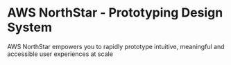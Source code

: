 # AWS NorthStar - Prototyping Design System

AWS NorthStar empowers you to rapidly prototype intuitive, meaningful and accessible user experiences at scale

[//]: <> (The README will be generated in the pipeline during build time. This is a placeholder.)

